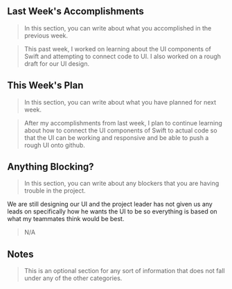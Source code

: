 ## Last Week's Accomplishments

> In this section, you can write about what you accomplished in the previous week.

> This past week, I worked on learning about the UI components of Swift and attempting to connect code to UI. I also worked on a rough draft for our UI design.

## This Week's Plan

> In this section, you can write about what you have planned for next week.

> After my accomplishments from last week, I plan to continue learning about how to connect the UI components of Swift to actual code so that the UI can be working and responsive and be able to push a rough UI onto github.

## Anything Blocking?

> In this section, you can write about any blockers that you are having trouble in the project.

We are still designing our UI and the project leader has not given us any leads on specifically how he wants the UI to be so everything is based on what my teammates think would be best.

> N/A

## Notes

> This is an optional section for any sort of information that does not fall under any of the other categories.
